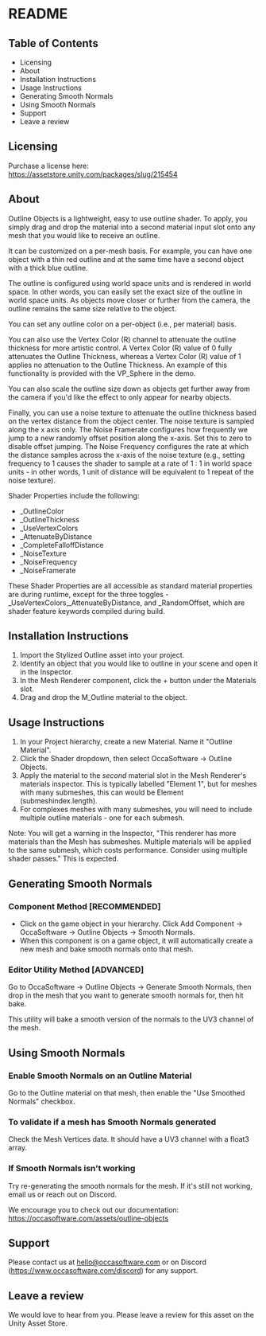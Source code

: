 # README

## Table of Contents

- Licensing
- About
- Installation Instructions
- Usage Instructions
- Generating Smooth Normals
- Using Smooth Normals
- Support
- Leave a review

## Licensing

Purchase a license here: <https://assetstore.unity.com/packages/slug/215454>

## About

Outline Objects is a lightweight, easy to use outline shader. To apply, you simply drag and drop the material into a second material input slot onto any mesh that you would like to receive an outline.

It can be customized on a per-mesh basis. For example, you can have one object with a thin red outline and at the same time have a second object with a thick blue outline.

The outline is configured using world space units and is rendered in world space. In other words, you can easily set the exact size of the outline in world space units. As objects move closer or further from the camera, the outline remains the same size relative to the object.

You can set any outline color on a per-object (i.e., per material) basis.

You can also use the Vertex Color (R) channel to attenuate the outline thickness for more artistic control. A Vertex Color (R) value of 0 fully attenuates the Outline Thickness, whereas a Vertex Color (R) value of 1 applies no attenuation to the Outline Thickness. An example of this functionality is provided with the VP_Sphere in the demo.

You can also scale the outline size down as objects get further away from the camera if you'd like the effect to only appear for nearby objects.

Finally, you can use a noise texture to attenuate the outline thickness based on the vertex distance from the object center. The noise texture is sampled along the x axis only. The Noise Framerate configures how frequently we jump to a new randomly offset position along the x-axis. Set this to zero to disable offset jumping. The Noise Frequency configures the rate at which the distance samples across the x-axis of the noise texture (e.g., setting frequency to 1 causes the shader to sample at a rate of 1 : 1 in world space units - in other words, 1 unit of distance will be equivalent to 1 repeat of the noise texture).

Shader Properties include the following:

- _OutlineColor
- _OutlineThickness
- _UseVertexColors
- _AttenuateByDistance
- _CompleteFalloffDistance
- _NoiseTexture
- _NoiseFrequency
- _NoiseFramerate

These Shader Properties are all accessible as standard material properties are during runtime, except for the three toggles - _UseVertexColors,_AttenuateByDistance, and _RandomOffset, which are shader feature keywords compiled during build.

## Installation Instructions

1. Import the Stylized Outline asset into your project.
2. Identify an object that you would like to outline in your scene and open it in the Inspector.
3. In the Mesh Renderer component, click the + button under the Materials slot.
4. Drag and drop the M_Outline material to the object.

## Usage Instructions

1. In your Project hierarchy, create a new Material. Name it "Outline Material".
2. Click the Shader dropdown, then select OccaSoftware -> Outline Objects.
3. Apply the material to the *second* material slot in the Mesh Renderer's materials inspector. This is typically labelled "Element 1", but for meshes with many submeshes, this can would be Element (submeshindex.length).
4. For complexes meshes with many submeshes, you will need to include multiple outline materials - one for each submesh.

Note: You will get a warning in the Inspector, "This renderer has more materials than the Mesh has submeshes. Multiple materials will be applied to the same submesh, which costs performance. Consider using multiple shader passes." This is expected.

## Generating Smooth Normals

### Component Method [RECOMMENDED]

- Click on the game object in your hierarchy. Click Add Component -> OccaSoftware -> Outline Objects -> Smooth Normals.
- When this component is on a game object, it will automatically create a new mesh and bake smooth normals onto that mesh.

### Editor Utility Method [ADVANCED]

Go to OccaSoftware -> Outline Objects -> Generate Smooth Normals, then drop in the mesh that you want to generate smooth normals for, then hit bake.

This utility will bake a smooth version of the normals to the UV3 channel of the mesh.

## Using Smooth Normals

### Enable Smooth Normals on an Outline Material

Go to the Outline material on that mesh, then enable the "Use Smoothed Normals" checkbox.

### To validate if a mesh has Smooth Normals generated

Check the Mesh Vertices data. It should have a UV3 channel with a float3 array.

### If Smooth Normals isn't working

Try re-generating the smooth normals for the mesh. If it's still not working, email us or reach out on Discord.

We encourage you to check out our documentation:
<https://occasoftware.com/assets/outline-objects>

## Support

Please contact us at <hello@occasoftware.com> or on Discord (<https://www.occasoftware.com/discord>) for any support.

## Leave a review

We would love to hear from you. Please leave a review for this asset on the Unity Asset Store.
